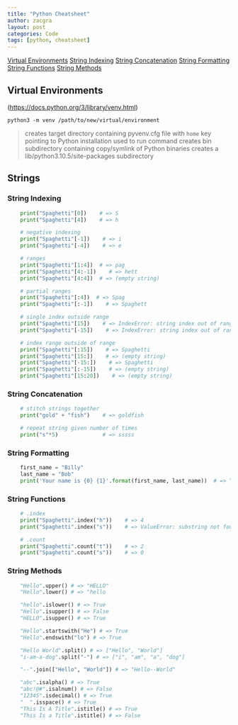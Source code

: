 ```yaml
---
title: "Python Cheatsheet"
author: zacgra
layout: post
categories: Code
tags: [python, cheatsheet]
---
```


[Virtual Environments](#virtual-environments)
[String Indexing](#string-indexing)
[String Concatenation](#string-concatenation)
[String Formatting](#string-formatting)
[String Functions](#string-functions)
[String Methods](#string-methods)

## Virtual Environments

(https://docs.python.org/3/library/venv.html)

```console
python3 -m venv /path/to/new/virtual/environment
```

> creates target directory containing pyvenv.cfg file with `home` key pointing to Python installation used to run command
> creates bin subdirectory containing copy/symlink of Python binaries
> creates a lib/python3.10.5/site-packages subdirectory

## Strings

### String Indexing

```py
    print("Spaghetti"[0])    # => S
    print("Spaghetti"[4])    # => h

    # negative indexing
    print("Spaghetti"[-1])    # => i
    print("Spaghetti"[-4])    # => e

    # ranges
    print("Spaghetti"[1:4])  # => pag
    print("Spaghetti"[4:-1])    # => hett
    print("Spaghetti"[4:4])  # => (empty string)

    # partial ranges
    print("Spaghetti"[:4])  # => Spag
    print("Spaghetti"[:-1])    # => Spaghett

    # single index outside range
    print("Spaghetti"[15])    # => IndexError: string index out of range
    print("Spaghetti"[-15])    # => IndexError: string index out of range

    # index range outside of range
    print("Spaghetti"[:15])    # => Spaghetti
    print("Spaghetti"[15:])    # => (empty string)
    print("Spaghetti"[-15:])    # => Spaghetti
    print("Spaghetti"[:-15])    # => (empty string)
    print("Spaghetti"[15:20])    # => (empty string)
```

### String Concatenation

```py
    # stitch strings together
    print("gold" + "fish")    # => goldfish

    # repeat string given number of times
    print("s"*5)              # => sssss
```

### String Formatting

```py
    first_name = "Billy"
    last_name = "Bob"
    print('Your name is {0} {1}'.format(first_name, last_name))  # => Your name is Billy Bob
```

### String Functions

```py
    # .index
    print("Spaghetti".index("h"))    # => 4
    print("Spaghetti".index("s"))    # => ValueError: substring not found

    # .count
    print("Spaghetti".count("t"))    # => 2
    print("Spaghetti".count("s"))    # => 0

```

### String Methods

```py
    "Hello".upper() # => "HELLO"
    "Hello".lower() # => "hello

    "hello".islower() # => True
    "Hello".isupper() # => False
    "HELLO".isupper() # => True

    "Hello".startswith("He") # => True
    "Hello".endswith("lo") # => True

    "Hello World".split() # => ["Hello", "World"]
    "i-am-a-dog".split("-") # => ["i", "am", "a", "dog"]

    "--".join(["Hello", "World"]) # => "Hello--World"

    "abc".isalpha() # => True
    "abc!@#".isalnum() # => False
    "12345".isdecimal() # => True
    "  ".isspace() # => True
    "This Is A Title".istitle() # => True
    "This Is a Title".istitle() # => False
```
